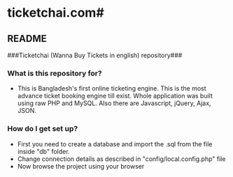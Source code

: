 # ticketchai.com#
## README ##


###Ticketchai (Wanna Buy Tickets in english) repository###

### What is this repository for? ###

* This is Bangladesh's first online ticketing engine. This is the most advance ticket booking engine till exist. Whole application was built using raw PHP and MySQL. Also there are Javascript, jQuery, Ajax, JSON.

### How do I get set up? ###

* First you need to create a database and import the .sql from the file inside "db" folder.
* Change connection details as described in "config/local.config.php" file
* Now browse the project using your browser
